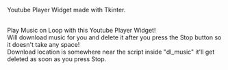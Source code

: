 

Youtube Player Widget made with Tkinter.


<br/>
Play Music on Loop with this Youtube Player Widget!
<br/>
Will download music for you and delete it after you press the Stop button so it doesn't take any space!
<br/>
Download location is somewhere near the script inside "dl_music" it'll get deleted as soon as you press Stop.
<br/>


